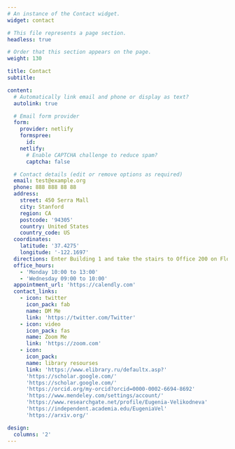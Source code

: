 ```yaml
---
# An instance of the Contact widget.
widget: contact

# This file represents a page section.
headless: true

# Order that this section appears on the page.
weight: 130

title: Contact
subtitle:

content:
  # Automatically link email and phone or display as text?
  autolink: true

  # Email form provider
  form:
    provider: netlify
    formspree:
      id:
    netlify:
      # Enable CAPTCHA challenge to reduce spam?
      captcha: false

  # Contact details (edit or remove options as required)
  email: test@example.org
  phone: 888 888 88 88
  address:
    street: 450 Serra Mall
    city: Stanford
    region: CA
    postcode: '94305'
    country: United States
    country_code: US
  coordinates:
    latitude: '37.4275'
    longitude: '-122.1697'
  directions: Enter Building 1 and take the stairs to Office 200 on Floor 2
  office_hours:
    - 'Monday 10:00 to 13:00'
    - 'Wednesday 09:00 to 10:00'
  appointment_url: 'https://calendly.com'
  contact_links:
    - icon: twitter
      icon_pack: fab
      name: DM Me
      link: 'https://twitter.com/Twitter'
    - icon: video
      icon_pack: fas
      name: Zoom Me
      link: 'https://zoom.com'
    - icon: 
      icon_pack: 
      name: library resourses
      link: 'https://www.elibrary.ru/defaultx.asp?'
      'https://scholar.google.com/'
      'https://scholar.google.com/'
      'https://orcid.org/my-orcid?orcid=0000-0002-6694-8692'
      'https://www.mendeley.com/settings/account/'
      'https://www.researchgate.net/profile/Eugenia-Velikodneva'
      'https://independent.academia.edu/EugeniaVel'
      'https://arxiv.org/'

design:
  columns: '2'
---
```

